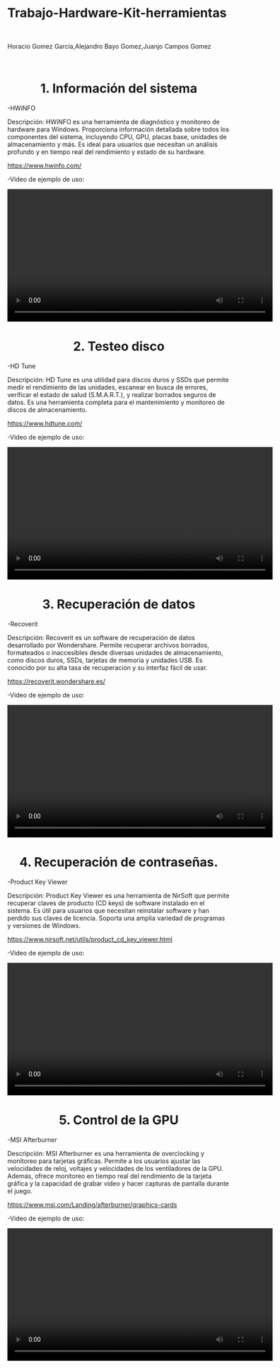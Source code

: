 # Trabajo-Hardware-Kit-herramientas

<br>
<p>Horacio Gomez Garcia,Alejandro Bayo Gomez,Juanjo Campos Gomez</p>
<br>

<h1 align="center">1. Información del sistema<a name="Conclusiones"></a></h1>
<p>-HWiNFO</p>
<p>Descripción: HWiNFO es una herramienta de diagnóstico y monitoreo de hardware para Windows. Proporciona información detallada sobre todos los componentes del sistema, incluyendo CPU, GPU, placas base, unidades de almacenamiento y más. Es ideal para usuarios que necesitan un análisis profundo y en tiempo real del rendimiento y estado de su hardware.</p>
<a href="">https://www.hwinfo.com/</a>
<p>-Video de ejemplo de uso:</p>
<video src="https://github.com/HoracioGG/Trabajo-Hardware-Kit-herramientas/assets/165705848/8458c8cf-3cea-4823-b992-88f4aa11dbd1" controls width="600"></video>


<h1 align="center">2. Testeo disco</a></h1>
<p>-HD Tune</p>
<p>Descripción: HD Tune es una utilidad para discos duros y SSDs que permite medir el rendimiento de las unidades, escanear en busca de errores, verificar el estado de salud (S.M.A.R.T.), y realizar borrados seguros de datos. Es una herramienta completa para el mantenimiento y monitoreo de discos de almacenamiento.</p>
<a href="">https://www.hdtune.com/</a>
<p>-Video de ejemplo de uso:</p>
<video src="https://github.com/HoracioGG/Trabajo-Hardware-Kit-herramientas/assets/165705848/36f2e082-984f-477f-ba2e-41608aee4bf4" controls width="600"></video>

<h1 align="center">3. Recuperación de datos</a></h1>
<p>-Recoverit</p>
<p>Descripción: Recoverit es un software de recuperación de datos desarrollado por Wondershare. Permite recuperar archivos borrados, formateados o inaccesibles desde diversas unidades de almacenamiento, como discos duros, SSDs, tarjetas de memoria y unidades USB. Es conocido por su alta tasa de recuperación y su interfaz fácil de usar.</p>
<a href="">https://recoverit.wondershare.es/</a>
<p>-Video de ejemplo de uso:</p>
<video src="" controls width="600"></video>


<h1 align="center">4. Recuperación de contraseñas.</a></h1>
<p>-Product Key Viewer</p>
<p>Descripción: Product Key Viewer es una herramienta de NirSoft que permite recuperar claves de producto (CD keys) de software instalado en el sistema. Es útil para usuarios que necesitan reinstalar software y han perdido sus claves de licencia. Soporta una amplia variedad de programas y versiones de Windows.</p>
<a href="">https://www.nirsoft.net/utils/product_cd_key_viewer.html</a>
<p>-Video de ejemplo de uso:</p>
<video src="" controls width="600"></video>


<h1 align="center">5. Control de la GPU</a></h1>
<p>-MSI Afterburner</p>
<p>Descripción: MSI Afterburner es una herramienta de overclocking y monitoreo para tarjetas gráficas. Permite a los usuarios ajustar las velocidades de reloj, voltajes y velocidades de los ventiladores de la GPU. Además, ofrece monitoreo en tiempo real del rendimiento de la tarjeta gráfica y la capacidad de grabar video y hacer capturas de pantalla durante el juego.</p>
<a href="">https://www.msi.com/Landing/afterburner/graphics-cards</a>
<p>-Video de ejemplo de uso:</p>
<video src="https://github.com/HoracioGG/Trabajo-Hardware-Kit-herramientas/assets/165705848/23f79322-ed4b-45f5-b4f2-cc7664c3073c" controls width="600"></video>





